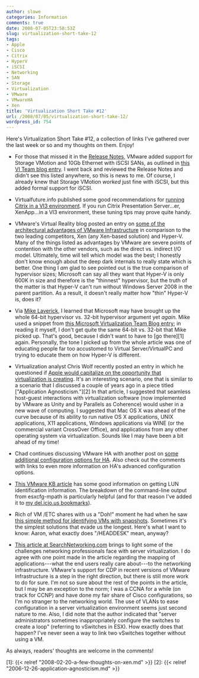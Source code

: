```yaml
---
author: slowe
categories: Information
comments: true
date: 2008-07-05T23:58:53Z
slug: virtualization-short-take-12
tags:
- Apple
- Cisco
- Citrix
- HyperV
- iSCSI
- Networking
- SAN
- Storage
- Virtualization
- VMware
- VMwareHA
- Xen
title: 'Virtualization Short Take #12'
url: /2008/07/05/virtualization-short-take-12/
wordpress_id: 754
---
```


Here's Virtualization Short Take #12, a collection of links I've gathered over the last week or so and my thoughts on them. Enjoy!

* For those that missed it in the [Release Notes](http://www.vmware.com/support/vi3/doc/vi3_esx35u1_vc25u1_rel_notes.html), VMware added support for Storage VMotion and 10Gb Ethernet with iSCSI SANs, as outlined in [this VI Team blog entry](http://blogs.vmware.com/vi/2008/06/storage-vmotion.html). I went back and reviewed the Release Notes and didn't see this listed anywhere, so this is news to me. Of course, I already knew that Storage VMotion _worked_ just fine with iSCSI, but this added formal support for iSCSI.

* Virtualfuture.info published some good recommendations for [running Citrix in a VI3 environment](http://virtualfuture.info/2008/07/citrix-on-vi3x-recommendations/). If you run Citrix Presentation Server...er, XenApp...in a VI3 environment, these tuning tips may prove quite handy.

* VMware's Virtual Reality blog posted an entry on [some of the architectural advantages of VMware Infrastructure](http://blogs.vmware.com/virtualreality/2008/06/a-look-at-some.html) in comparison to the two leading competitors, Xen (any Xen-based solution) and Hyper-V. Many of the things listed as advantages by VMware are severe points of contention with the other vendors, such as the direct vs. indirect I/O model. Ultimately, time will tell which model was the best; I honestly don't know enough about the deep dark internals to really state which is better. One thing I _am_ glad to see pointed out is the true comparison of hypervisor sizes; Microsoft can say all they want that Hyper-V is only 600K in size and therefore is the "thinnest" hypervisor, but the truth of the matter is that Hyper-V can't run without Windows Server 2008 in the parent partition. As a result, it doesn't really matter how "thin" Hyper-V is, does it?

* Via [Mike Laverick](http://www.rtfm-ed.co.uk/?p=561), I learned that Microsoft may have brought up the whole 64-bit hypervisor vs. 32-bit hypervisor argument yet _again._ Mike used a snippet from [this Microsoft Virtualization Team Blog entry](http://blogs.technet.com/virtualization/archive/2008/07/01/Top-5-things-to-know-about-Hyper_2D00_V.aspx); in reading it myself, I don't get quite the same 64-bit vs. 32-bit that Mike picked up. That's good, because I didn't want to have to [go there][1] again. Personally, the tone I picked up from the whole article was one of educating people far too accustomed to Virtual Server/VirtualPC and trying to educate them on how Hyper-V is different.

* Virtualization analyst Chris Wolf recently posted an entry in which he questioned if [Apple would capitalize on the opportunity that virtualization is creating](http://dcsblog.burtongroup.com/data_center_strategies/2008/06/apple---opportu.html). It's an interesting scenario, one that is similar to a scenario that I discussed a couple of years ago in a piece titled ["Application Agnosticism."][2] In that article, I suggested that seamless host-guest interactions with virtualization software (now implemented by VMware as Unity and by Parallels as Coherence) would usher in a new wave of computing. I suggested that Mac OS X was ahead of the curve because of its ability to run native OS X applications, UNIX applications, X11 applications, Windows applications via WINE (or the commercial variant CrossOver Office), and applications from any other operating system via virtualization. Sounds like I may have been a bit ahead of my time!

* Chad continues discussing VMware HA with another post on [some additional configuration options for HA](http://virtualgeek.typepad.com/virtual_geek/2008/06/arghhh-oh-that.html). Also check out the comments with links to even more information on HA's advanced configuration options.

* [This VMware KB article](http://kb.vmware.com/selfservice/microsites/search.do?cmd=displayKC&docType=kc&externalId=1003973&sliceId=1&docTypeID=DT_KB_1_1&dialogID=12474855&stateId=1%200%2012476549) has some good information on getting LUN identification information. The breakdown of the command-line output from esxcfg-mpath is particularly helpful (and for that reason I've added it to [my del.icio.us bookmarks](http://del.icio.us/slowe)).

* Rich of VM /ETC shares with us a "Doh!" moment he had when he saw [this simple method for identifying VMs with snapshots](http://vmetc.com/2008/06/25/search-for-vm-snapshots-from-the-service-console/). Sometimes it's the simplest solutions that evade us the longest. Here's what I want to know: Aaron, what exactly does "/HEADDESK" mean, anyway?

* [This article at SearchNetworking.com](http://searchnetworking.techtarget.com/tip/0,289483,sid7_gci1317936,00.html) brings to light some of the challenges networking professionals face with server virtualization. I do agree with one point made in the article regarding the mapping of applications---what the end users really care about---to the networking infrastructure. VMware's support for CDP in recent versions of VMware Infrastructure is a step in the right direction, but there is still more work to do for sure. I'm not so sure about the rest of the points in the article, but I may be an exception to the norm; I was a CCNA for a while (on track for CCNP) and have done my fair share of Cisco configurations, so I'm no stranger to the networking world. The use of VLANs to ease configuration in a server virtualization environment seems just second nature to me. Also, I did note that the author indicated that "server administrators sometimes inappropriately configure the switches to create a loop" (referring to vSwitches in ESX). How exactly does that happen? I've never seen a way to link two vSwitches together without using a VM.

As always, readers' thoughts are welcome in the comments!

[1]: {{< relref "2008-02-20-a-few-thoughts-on-xen.md" >}}
[2]: {{< relref "2006-12-26-application-agnosticism.md" >}}
